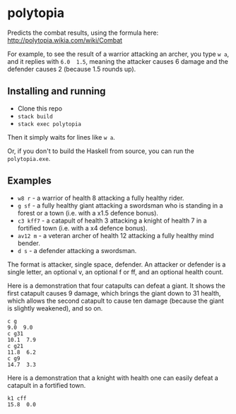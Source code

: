 # polytopia

Predicts the combat results, using the formula here: http://polytopia.wikia.com/wiki/Combat

For example, to see the result of a warrior attacking an archer, you type `w a`, and it replies with `6.0  1.5`, meaning the attacker causes 6 damage and the defender causes 2 (because 1.5 rounds up).

## Installing and running

- Clone this repo
- `stack build`
- `stack exec polytopia`

Then it simply waits for lines like `w a`.

Or, if you don't to build the Haskell from source, you can run the `polytopia.exe`.

## Examples

- `w8 r` - a warrior of health 8 attacking a fully healthy rider.
- `g sf` - a fully healthy giant attacking a swordsman who is standing in a forest or a town (i.e. with a x1.5 defence bonus).
- `c3 kff7` - a catapult of health 3 attacking a knight of health 7 in a fortified town (i.e. with a x4 defence bonus).
- `av12 m` - a veteran archer of health 12 attacking a fully healthy mind bender.
- `d s` - a defender attacking a swordsman.

The format is attacker, single space, defender.
An attacker or defender is a single letter, an optional v, an optional f or ff, and an optional health count.

Here is a demonstration that four catapults can defeat a giant.  It shows the first catapult causes 9 damage, which brings the giant down to 31 health, which allows the second catapult to cause ten damage (because the giant is slightly weakened), and so on.
```
c g
9.0  9.0
c g31
10.1  7.9
c g21
11.8  6.2
c g9
14.7  3.3
```

Here is a demonstration that a knight with health one can easily defeat a catapult in a fortified town.
```
k1 cff
15.8  0.0
```
